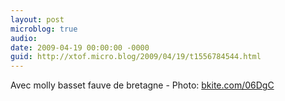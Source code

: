 ```yaml
---
layout: post
microblog: true
audio: 
date: 2009-04-19 00:00:00 -0000
guid: http://xtof.micro.blog/2009/04/19/t1556784544.html
---
```

Avec molly basset fauve de bretagne  - Photo: [bkite.com/06DgC](http://bkite.com/06DgC)
